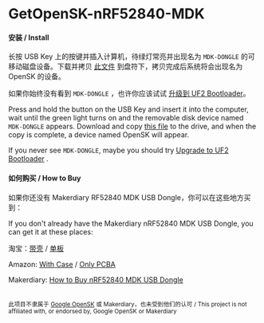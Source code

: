 # GetOpenSK-nRF52840-MDK
#### 安装 / Install

长按 USB Key 上的按键并插入计算机，待绿灯常亮并出现名为 `MDK-DONGLE` 的可移动磁盘设备。下载并拷贝 [此文件](https://github.com/mili-tan/GetOpenSK-nRF52840-MDK/releases/latest/download/nrf52840_mdk_dfu_merged.uf2) 到盘符下，拷贝完成后系统将会出现名为 OpenSK 的设备。

如果你始终没有看到 `MDK-DONGLE` ，也许你应该试试 [升级到 UF2 Bootloader](https://blog.makerdiary.com/zh-hans/google-opensk-quick-start/#-uf2-bootloader)。

Press and hold the button on the USB Key and insert it into the computer, wait until the green light turns on and the removable disk device named `MDK-DONGLE` appears. Download and copy [this file](https://github.com/mili-tan/GetOpenSK-nRF52840-MDK/releases/latest/download/nrf52840_mdk_dfu_merged.uf2) to the drive, and when the copy is complete, a device named OpenSK will appear. 

If you never see `MDK-DONGLE`, maybe you should try [Upgrade to UF2 Bootloader](https://wiki.makerdiary.com/nrf52840-mdk-usb-dongle/programming/#upgrade-to-uf2-bootloader-from-open-bootloader) .

#### 如何购买 / How to Buy 

如果你还没有 Makerdiary RF52840 MDK USB Dongle，你可以在这些地方买到：

If you don't already have the Makerdiary nRF52840 MDK USB Dongle, you can get it at these places:

淘宝：[带壳](https://item.taobao.com/item.htm?id=597968842403) / [单板](https://item.taobao.com/item.htm?id=578378054977) 

Amazon: [With Case](https://www.amazon.com/GeeekPi-nRF52840-MDK-Dongle-Case/dp/B07TSJHTSY) / [Only PCBA](https://www.amazon.com/gp/product/B07MJ12XLG)

Makerdiary: [How to Buy nRF52840 MDK USB Dongle](https://wiki.makerdiary.com/nrf52840-mdk-usb-dongle/how-to-buy/)

</br>
<sup>此项目不隶属于 <a href="https://github.com/google/OpenSK/">Google OpenSK</a> 或 Makerdiary，也未受到他们的认可 / This project is not affiliated with, or endorsed by, Google OpenSK or Makerdiary</sup>
